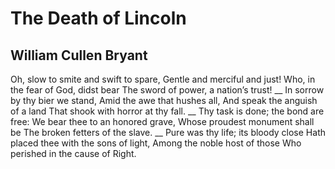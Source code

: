 # The Death of Lincoln
## William Cullen Bryant
Oh, slow to smite and swift to spare,
Gentle and merciful and just!
Who, in the fear of God, didst bear
The sword of power, a nation’s trust!
 __
In sorrow by thy bier we stand,
Amid the awe that hushes all,
And speak the anguish of a land
That shook with horror at thy fall.
 __
Thy task is done; the bond are free:
We bear thee to an honored grave,
Whose proudest monument shall be
The broken fetters of the slave.
 __
Pure was thy life; its bloody close
Hath placed thee with the sons of light,
Among the noble host of those
Who perished in the cause of Right.